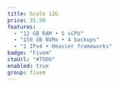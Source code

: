 ```yaml
---
title: Scale 12G
price: 31.50
features:
  - "12 GB RAM • 5 vCPU"
  - "150 GB NVMe • 4 backups"
  - "1 IPv4 • Heavier frameworks"
badge: "Fivem"
ctaUrl: "#TODO"
enabled: true
group: fivem
---
```

